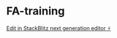 # FA-training

[Edit in StackBlitz next generation editor ⚡️](https://stackblitz.com/~/github.com/jopz28/FA-training)